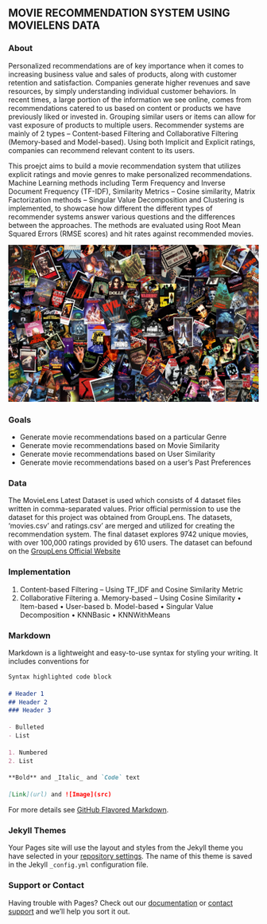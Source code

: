 ## MOVIE RECOMMENDATION SYSTEM USING MOVIELENS DATA

### About

Personalized recommendations are of key importance when it comes to increasing business value and sales of products, along with customer retention and satisfaction. Companies generate higher revenues and save resources, by simply understanding individual customer behaviors. In recent times, a large portion of the information we see online, comes from recommendations catered to us based on content or products we have previously liked or invested in. Grouping similar users or items can allow for vast exposure of products to multiple users. Recommender systems are mainly of 2 types – Content-based Filtering and Collaborative Filtering (Memory-based and Model-based). Using both Implicit and Explicit ratings, companies can recommend relevant content to its users. 

This proejct aims to build a movie recommendation system that utilizes explicit ratings and movie genres to make personalized recommendations. Machine Learning methods including Term Frequency and Inverse Document Frequency (TF-IDF), Similarity Metrics – Cosine similarity, Matrix Factorization methods – Singular Value Decomposition and Clustering is implemented, to showcase how different the different types of recommender systems answer various questions and the differences between the approaches. The methods are evaluated using Root Mean Squared Errors (RMSE scores) and hit rates against recommended movies.

![Movie Poster](/images/movies.jpg)

### Goals

* Generate movie recommendations based on a particular Genre
* Generate movie recommendations based on Movie Similarity
* Generate movie recommendations based on User Similarity 
* Generate movie recommendations based on a user’s Past Preferences 

### Data

The MovieLens Latest Dataset is used which consists of 4 dataset files written in comma-separated values. Prior official permission to use the dataset for this project was obtained from GroupLens. The datasets, ‘movies.csv’ and ratings.csv’ are merged and utilized for creating the recommendation system. The final dataset explores 9742 unique movies, with over 100,000 ratings provided by 610 users. The dataset can befound on the [GroupLens Official Website](https://grouplens.org/datasets/movielens/)

### Implementation

1.	Content-based Filtering – Using TF_IDF and Cosine Similarity Metric
2.	Collaborative Filtering
a.	Memory-based – Using Cosine Similarity
•	Item-based
•	User-based
b.	Model-based
•	Singular Value Decomposition
•	KNNBasic
•	KNNWithMeans








### Markdown

Markdown is a lightweight and easy-to-use syntax for styling your writing. It includes conventions for

```markdown
Syntax highlighted code block

# Header 1
## Header 2
### Header 3

- Bulleted
- List

1. Numbered
2. List

**Bold** and _Italic_ and `Code` text

[Link](url) and ![Image](src)
```

For more details see [GitHub Flavored Markdown](https://guides.github.com/features/mastering-markdown/).

### Jekyll Themes

Your Pages site will use the layout and styles from the Jekyll theme you have selected in your [repository settings](https://github.com/sharmin2697/Movie-Recommendation-System/settings/pages). The name of this theme is saved in the Jekyll `_config.yml` configuration file.

### Support or Contact

Having trouble with Pages? Check out our [documentation](https://docs.github.com/categories/github-pages-basics/) or [contact support](https://support.github.com/contact) and we’ll help you sort it out.
